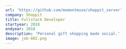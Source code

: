 ```yaml
---
url: 'https://github.com/momentmuse/shoppit_server'
company: Shoppit
title: Fullstack Developer
startyear: 2018
endyear: 2018
description: 'Personal gift shopping made social.'
image: job-002.png
---
```


